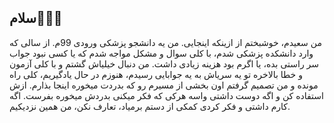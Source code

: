 ## سلام🙋🏻‍♂️
من سعیدم، خوشبختم از ازینکه اینجایی. من یه دانشجو پزشکی ورودی 99م. از سالی که وارد دانشکده پزشکی شدم، با کلی سوال و مشکل مواجه شدم که یا کسی نبود جواب سر راستی بده، یا اگرم بود هزینه زیادی داشت. من دنبال خیلیاش گشتم و با کلی آزمون و خطا بالاخره تو یه سریاش به یه جوابایی رسیدم، هنوزم در حال یادگیریم، کلی راه مونده و من تصمیم گرفتم اون بخشی از مسیرم رو که بدردت میخوره اینجا بذارم. ازش استفاده کن و اگه دوست داشتی واسه هرکی که فکر میکنی بدردش میخوره بفرست.
اگه کارم داشتی و فکر کردی کمکی از دستم برمیاد، تعارف نکن، من همین نزدیکیم.

<!--
**a-medical-student/A-Medical-Student** is a ✨ _special_ ✨ repository because its `README.md` (this file) appears on your GitHub profile.

Here are some ideas to get you started:

- 🔭 I’m currently working on ...
- 🌱 I’m currently learning ...
- 👯 I’m looking to collaborate on ...
- 🤔 I’m looking for help with ...
- 💬 Ask me about ...
- 📫 How to reach me: ...
- 😄 Pronouns: ...
- ⚡ Fun fact: ...
-->
